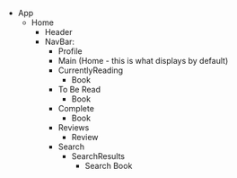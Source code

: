 - App
  - Home
    - Header
    - NavBar:
      - Profile
      - Main (Home - this is what displays by default)
      - CurrentlyReading
        - Book
      - To Be Read
        - Book
      - Complete
        - Book
      - Reviews
        - Review
      - Search
        - SearchResults
          - Search Book
